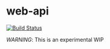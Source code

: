 # web-api

[![Build Status](https://travis-ci.org/rufman/web-api.svg?branch=master)](https://travis-ci.org/rufman/web-api)

*WARNING*: This is an experimental WIP
